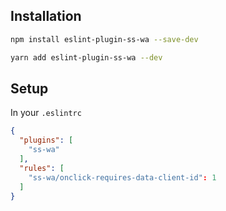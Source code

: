 ## Installation

```sh
npm install eslint-plugin-ss-wa --save-dev

yarn add eslint-plugin-ss-wa --dev
```

## Setup

In your `.eslintrc`

```json
{
  "plugins": [
    "ss-wa"
  ],
  "rules": [
    "ss-wa/onclick-requires-data-client-id": 1
  ]
}
```
